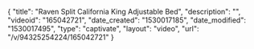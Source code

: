 {
    "title": "Raven Split California King Adjustable Bed",
    "description": "",
    "videoid": "165042721",
    "date_created": "1530017185",
    "date_modified": "1530017495",
    "type": "captivate",
    "layout": "video",
    "url": "\/v\/94325254224\/165042721"
}